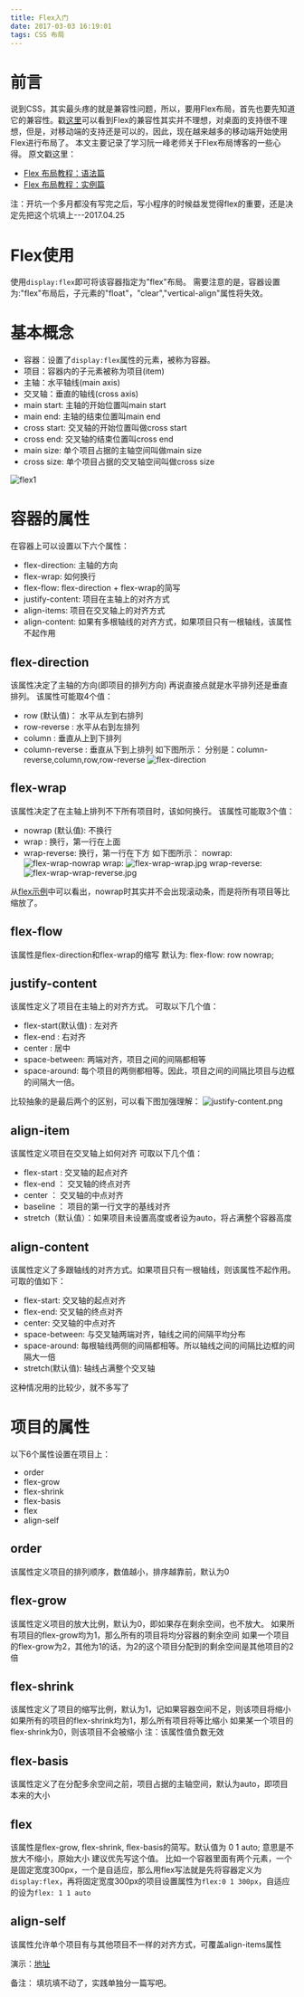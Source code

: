 ```yaml
---
title: Flex入门
date: 2017-03-03 16:19:01
tags: CSS 布局 
---
```


# 前言
说到CSS，其实最头疼的就是兼容性问题，所以，要用Flex布局，首先也要先知道它的兼容性。戳[这里](http://caniuse.com/#search=flex)可以看到Flex的兼容性其实并不理想，对桌面的支持很不理想，但是，对移动端的支持还是可以的，因此，现在越来越多的移动端开始使用Flex进行布局了。
本文主要记录了学习阮一峰老师关于Flex布局博客的一些心得。
原文戳这里：
- [Flex 布局教程：语法篇](http://www.ruanyifeng.com/blog/2015/07/flex-grammar.html)
- [Flex 布局教程：实例篇](http://www.ruanyifeng.com/blog/2015/07/flex-examples.html)

注：开坑一个多月都没有写完之后，写小程序的时候益发觉得flex的重要，还是决定先把这个坑填上---2017.04.25

# Flex使用
使用`display:flex`即可将该容器指定为"flex"布局。
需要注意的是，容器设置为:"flex"布局后，子元素的"float"，"clear","vertical-align"属性将失效。

# 基本概念
- 容器：设置了`display:flex`属性的元素，被称为容器。
- 项目：容器内的子元素被称为项目(item)
- 主轴：水平轴线(main axis)
- 交叉轴：垂直的轴线(cross axis)
- main start: 主轴的开始位置叫main start
- main end: 主轴的结束位置叫main end
- cross start: 交叉轴的开始位置叫做cross start
- cross end: 交叉轴的结束位置叫cross end
- main size: 单个项目占据的主轴空间叫做main size
- cross size: 单个项目占据的交叉轴空间叫做cross size

![flex1](flex1.png)

# 容器的属性
在容器上可以设置以下六个属性：
- flex-direction: 主轴的方向
- flex-wrap: 如何换行
- flex-flow: flex-direction + flex-wrap的简写
- justify-content: 项目在主轴上的对齐方式
- align-items: 项目在交叉轴上的对齐方式
- align-content: 如果有多根轴线的对齐方式，如果项目只有一根轴线，该属性不起作用

## flex-direction
该属性决定了主轴的方向(即项目的排列方向)
再说直接点就是水平排列还是垂直排列。
该属性可能取4个值：
- row (默认值)： 水平从左到右排列
- row-reverse : 水平从右到左排列
- column : 垂直从上到下排列
- column-reverse : 垂直从下到上排列
如下图所示：
分别是：column-reverse,column,row,row-reverse
![flex-direction](flex-direction.png)

## flex-wrap
该属性决定了在主轴上排列不下所有项目时，该如何换行。
该属性可能取3个值：
- nowrap (默认值): 不换行
- wrap :  换行，第一行在上面
- wrap-reverse: 换行，第一行在下方
如下图所示：
nowrap:
![flex-wrap-nowrap](flex-wrap-nowrap.png)
wrap:
![flex-wrap-wrap.jpg](flex-wrap-wrap.jpg)
wrap-reverse:
![flex-wrap-wrap-reverse.jpg](flex-wrap-wrap-reverse.jpg)

从[flex示例](https://github.com/liu-zhuang/flex)中可以看出，nowrap时其实并不会出现滚动条，而是将所有项目等比缩放了。

## flex-flow
该属性是flex-direction和flex-wrap的缩写
默认为: flex-flow: row nowrap;

## justify-content
该属性定义了项目在主轴上的对齐方式。
可取以下几个值：
- flex-start(默认值) : 左对齐
- flex-end : 右对齐
- center : 居中
- space-between: 两端对齐，项目之间的间隔都相等
- space-around: 每个项目的两侧都相等。因此，项目之间的间隔比项目与边框的间隔大一倍。

比较抽象的是最后两个的区别，可以看下图加强理解： 
![justify-content.png](justify-content.png)

## align-item 
该属性定义项目在交叉轴上如何对齐
可取以下几个值：
- flex-start : 交叉轴的起点对齐
- flex-end ： 交叉轴的终点对齐
- center ： 交叉轴的中点对齐
- baseline ： 项目的第一行文字的基线对齐
- stretch（默认值）：如果项目未设置高度或者设为auto，将占满整个容器高度

## align-content
该属性定义了多跟轴线的对齐方式。如果项目只有一根轴线，则该属性不起作用。
可取的值如下：
- flex-start: 交叉轴的起点对齐
- flex-end: 交叉轴的终点对齐
- center: 交叉轴的中点对齐
- space-between: 与交叉轴两端对齐，轴线之间的间隔平均分布
- space-around: 每根轴线两侧的间隔都相等。所以轴线之间的间隔比边框的间隔大一倍
- stretch(默认值): 轴线占满整个交叉轴

这种情况用的比较少，就不多写了

# 项目的属性
以下6个属性设置在项目上： 
- order
- flex-grow
- flex-shrink
- flex-basis
- flex 
- align-self

## order
该属性定义项目的排列顺序，数值越小，排序越靠前，默认为0

## flex-grow
该属性定义项目的放大比例，默认为0，即如果存在剩余空间，也不放大。
如果所有项目的flex-grow均为1，那么所有的项目将均分容器的剩余空间
如果一个项目的flex-grow为2，其他为1的话，为2的这个项目分配到的剩余空间是其他项目的2倍

## flex-shrink
该属性定义了项目的缩写比例，默认为1，记如果容器空间不足，则该项目将缩小
如果所有的项目的flex-shrink均为1，那么所有项目将等比缩小
如果某一个项目的flex-shrink为0，则该项目不会被缩小
注：该属性值负数无效

## flex-basis
该属性定义了在分配多余空间之前，项目占据的主轴空间，默认为auto，即项目本来的大小

## flex
该属性是flex-grow, flex-shrink, flex-basis的简写。默认值为 0 1 auto; 意思是不放大不缩小，原始大小
建议优先写这个值。
比如一个容器里面有两个元素，一个是固定宽度300px，一个是自适应，那么用flex写法就是先将容器定义为`display:flex`，再将固定宽度300px的项目设置属性为`flex:0 1 300px`，自适应的设为`flex: 1 1 auto`

## align-self
该属性允许单个项目有与其他项目不一样的对齐方式，可覆盖align-items属性

演示：[地址](https://github.com/liu-zhuang/flex)

备注： 填坑填不动了，实践单独分一篇写吧。
 